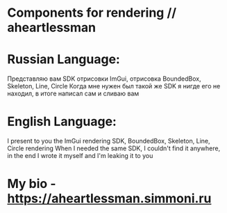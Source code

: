 # Components for rendering // aheartlessman
# Russian Language:
Представляю вам SDK отрисовки ImGui, отрисовка BoundedBox, Skeleton, Line, Circle
Когда мне нужен был такой же SDK я нигде его не находил, в итоге написал сам и сливаю вам
# English Language: 
I present to you the ImGui rendering SDK, BoundedBox, Skeleton, Line, Circle rendering
When I needed the same SDK, I couldn't find it anywhere, in the end I wrote it myself and I'm leaking it to you
# My bio - https://aheartlessman.simmoni.ru
